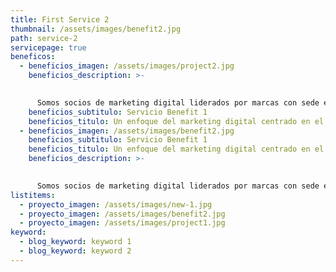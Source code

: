 ```yaml
---
title: First Service 2
thumbnail: /assets/images/benefit2.jpg
path: service-2
servicepage: true
beneficos:
  - beneficios_imagen: /assets/images/project2.jpg
    beneficios_description: >-
      

      Somos socios de marketing digital liderados por marcas con sede en Tāmaki Makaurau, Auckland. Brindamos un enfoque centrado en el ser humano para el marketing digital, creando e implementando estrategias digitales a medida que amplifican la visión de una marca al tiempo que alcanzan los objetivos comerciales.
    beneficios_subtitulo: Servicio Benefit 1
    beneficios_titulo: Un enfoque del marketing digital centrado en el ser humano.
  - beneficios_imagen: /assets/images/benefit2.jpg
    beneficios_subtitulo: Servicio Benefit 1
    beneficios_titulo: Un enfoque del marketing digital centrado en el ser humano.
    beneficios_description: >-
      

      Somos socios de marketing digital liderados por marcas con sede en Tāmaki Makaurau, Auckland. Brindamos un enfoque centrado en el ser humano para el marketing digital, creando e implementando estrategias digitales a medida que amplifican la visión de una marca al tiempo que alcanzan los objetivos comerciales.
listitems:
  - proyecto_imagen: /assets/images/new-1.jpg
  - proyecto_imagen: /assets/images/benefit2.jpg
  - proyecto_imagen: /assets/images/project1.jpg
keyword:
  - blog_keyword: keyword 1
  - blog_keyword: keyword 2
---
```

